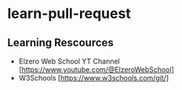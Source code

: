 # learn-pull-request

## Learning Rescources
- Elzero Web School YT Channel [https://www.youtube.com/@ElzeroWebSchool]
- W3Schools [https://www.w3schools.com/git/]
